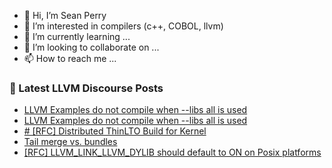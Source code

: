 - 👋 Hi, I’m Sean Perry
- 👀 I’m interested in compilers (c++, COBOL, llvm)
- 🌱 I’m currently learning ...
- 💞️ I’m looking to collaborate on ...
- 📫 How to reach me ...

<!---
s66perry/s66perry is a ✨ special ✨ repository because its `README.md` (this file) appears on your GitHub profile.
You can click the Preview link to take a look at your changes.
--->
### 📕 Latest LLVM Discourse Posts

<!-- DISCOURSE-LLVM:START -->
- [LLVM Examples do not compile when --libs all is used](https://discourse.llvm.org/t/llvm-examples-do-not-compile-when-libs-all-is-used/85938#post_2)
- [LLVM Examples do not compile when --libs all is used](https://discourse.llvm.org/t/llvm-examples-do-not-compile-when-libs-all-is-used/85938#post_1)
- [# [RFC] Distributed ThinLTO Build for Kernel](https://discourse.llvm.org/t/rfc-distributed-thinlto-build-for-kernel/85934#post_1)
- [Tail merge vs. bundles](https://discourse.llvm.org/t/tail-merge-vs-bundles/85931#post_2)
- [[RFC] LLVM_LINK_LLVM_DYLIB should default to ON on Posix platforms](https://discourse.llvm.org/t/rfc-llvm-link-llvm-dylib-should-default-to-on-on-posix-platforms/85908#post_13)
<!-- DISCOURSE-LLVM:END -->
